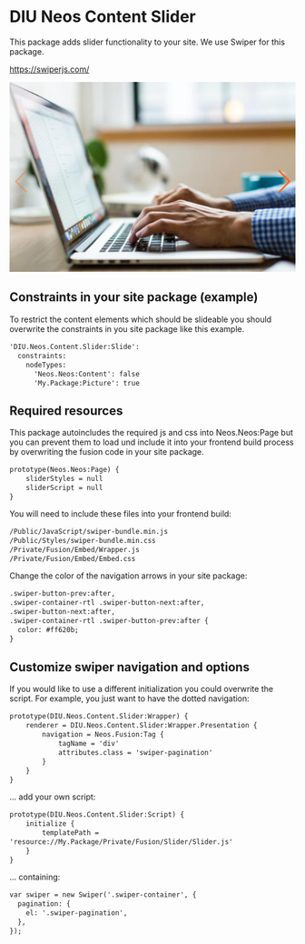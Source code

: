 
# DIU Neos Content Slider

This package adds slider functionality to your site. We use Swiper for this package.
                                                     
https://swiperjs.com/


![Slider screenshot](Resources/Public/Images/screenshot.jpg)


## Constraints in your site package (example)

To restrict the content elements which should be slideable you should overwrite the constraints in you site package like this example.

```
'DIU.Neos.Content.Slider:Slide':
  constraints:
    nodeTypes:
      'Neos.Neos:Content': false
      'My.Package:Picture': true

```

## Required resources

This package autoincludes the required js and css into Neos.Neos:Page but you can prevent them to load und include it into your frontend build process by overwriting the fusion code in your site package.

```
prototype(Neos.Neos:Page) {
    sliderStyles = null
    sliderScript = null
}
```

You will need to include these files into your frontend build:

```
/Public/JavaScript/swiper-bundle.min.js
/Public/Styles/swiper-bundle.min.css
/Private/Fusion/Embed/Wrapper.js
/Private/Fusion/Embed/Embed.css 
```

Change the color of the navigation arrows in your site package:

```
.swiper-button-prev:after,
.swiper-container-rtl .swiper-button-next:after,
.swiper-button-next:after,
.swiper-container-rtl .swiper-button-prev:after {
  color: #ff620b;
}
```
## Customize swiper navigation and options

If you would like to use a different initialization you could overwrite the script.
For example, you just want to have the dotted navigation:

```
prototype(DIU.Neos.Content.Slider:Wrapper) {
    renderer = DIU.Neos.Content.Slider:Wrapper.Presentation {
        navigation = Neos.Fusion:Tag {
            tagName = 'div'
            attributes.class = 'swiper-pagination'
        }
    }
}
```

... add your own script:
```
prototype(DIU.Neos.Content.Slider:Script) {
    initialize {
        templatePath = 'resource://My.Package/Private/Fusion/Slider/Slider.js'
    }
}
```
... containing:
```
var swiper = new Swiper('.swiper-container', {
  pagination: {
    el: '.swiper-pagination',
  },
});
```


